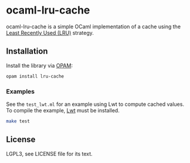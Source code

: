 # ocaml-lru-cache

ocaml-lru-cache is a simple OCaml implementation of a cache using
the [Least Recently Used (LRU)](https://en.wikipedia.org/wiki/Cache_algorithms)
strategy.

## Installation

Install the library via [OPAM][opam]:

[opam]: http://opam.ocaml.org/

```bash
opam install lru-cache
```

### Examples

See the `test_lwt.ml` for an example using Lwt to compute cached values.
To compile the example, [Lwt](http://ocsigen.org/lwt/) must be installed.

```bash
make test
```
## License

LGPL3, see LICENSE file for its text.